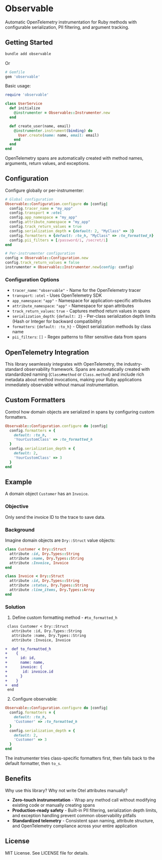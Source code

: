 # Observable

Automatic OpenTelemetry instrumentation for Ruby methods with configurable serialization, PII filtering, and argument tracking.

## Getting Started

```bash
bundle add observable
```

Or

```ruby
# Gemfile
gem 'observable'
```

Basic usage:

```ruby
require 'observable'

class UserService
  def initialize
    @instrumenter = Observable::Instrumenter.new
  end

  def create_user(name, email)
    @instrumenter.instrument(binding) do
      User.create(name: name, email: email)
    end
  end
end
```

OpenTelemetry spans are automatically created with method names, arguments, return values, and exceptions.

## Configuration

Configure globally or per-instrumenter:

```ruby
# Global configuration
Observable::Configuration.configure do |config|
  config.tracer_name = "my_app"
  config.transport = :otel
  config.app_namespace = "my_app"
  config.attribute_namespace = "my_app"
  config.track_return_values = true
  config.serialization_depth = {default: 2, "MyClass" => 3}
  config.formatters = {default: :to_h, "MyClass" => :to_formatted_h}
  config.pii_filters = [/password/i, /secret/i]
end

# Per-instrumenter configuration
config = Observable::Configuration.new
config.track_return_values = false
instrumenter = Observable::Instrumenter.new(config: config)
```

### Configuration Options

- `tracer_name`: `"observable"` - Name for the OpenTelemetry tracer
- `transport`: `:otel` - Uses OpenTelemetry SDK
- `app_namespace`: `"app"` - Namespace for application-specific attributes
- `attribute_namespace`: `"app"` - Namespace for span attributes
- `track_return_values`: `true` - Captures method return values in spans
- `serialization_depth`: `{default: 2}` - Per-class serialization depth limits (Hash or Integer for backward compatibility)
- `formatters`: `{default: :to_h}` - Object serialization methods by class name
- `pii_filters`: `[]` - Regex patterns to filter sensitive data from spans

## OpenTelemetry Integration

This library seamlessly integrates with OpenTelemetry, the industry-standard observability framework. Spans are automatically created with standardized naming (`Class#method` or `Class.method`) and include rich metadata about method invocations, making your Ruby applications immediately observable without manual instrumentation.

## Custom Formatters

Control how domain objects are serialized in spans by configuring custom formatters.

```ruby
Observable::Configuration.configure do |config|
  config.formatters = {
    default: :to_h,
    'YourCustomClass' => :to_formatted_h
  }
  config.serialization_depth = {
    default: 2,
    'YourCustomClass' => 3
  }
end
```

## Example

A domain object `Customer` has an `Invoice`.

### Objective 

Only send the invoice ID to the trace to save data.

### Background

Imagine domain objects are `Dry::Struct` value objects:

```ruby
class Customer < Dry::Struct
  attribute :id, Dry.Types::String
  attribute :name, Dry.Types::String
  attribute :Invoice, Invoice
end

class Invoice < Dry::Struct
  attribute :id, Dry.Types::String
  attribute :status, Dry.Types::String
  attribute :line_items, Dry.Types::Array
end
```

### Solution

1. Define custom formatting method - `#to_formatted_h`
  
```diff
 class Customer < Dry::Struct
   attribute :id, Dry.Types::String
   attribute :name, Dry.Types::String
   attribute :Invoice, Invoice

+  def to_formatted_h
+    {
+      id: id,
+      name: name,
+      invoice: {
+       id: invoice.id
+      }
+    }
+  end
 end
```

2. Configure observable:

```ruby
Observable::Configuration.configure do |config|
  config.formatters = {
    default: :to_h,
    'Customer' => :to_formatted_h
  }
  config.serialization_depth = {
    default: 2,
    'Customer' => 3
  }
end
```

The instrumenter tries class-specific formatters first, then falls back to the default formatter, then `to_s`.

## Benefits

Why use this library? Why not write Otel attributes manually?

* **Zero-touch instrumentation** - Wrap any method call without modifying existing code or manually creating spans
* **Production-ready safety** - Built-in PII filtering, serialization depth limits, and exception handling prevent common observability pitfalls
* **Standardized telemetry** - Consistent span naming, attribute structure, and OpenTelemetry compliance across your entire application

## License

MIT License. See LICENSE file for details.